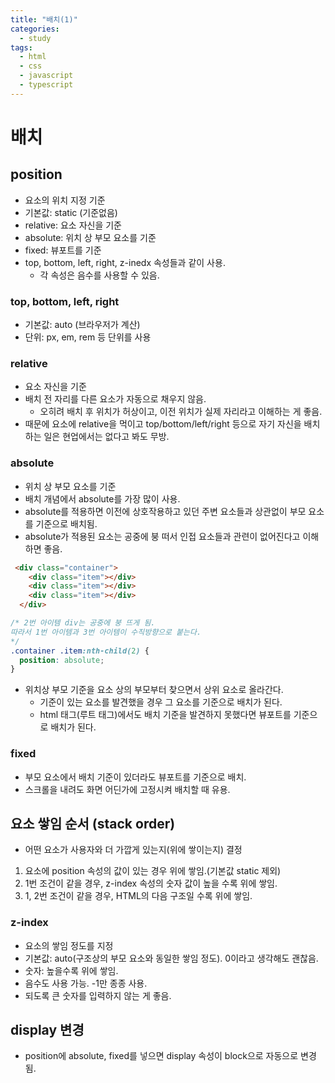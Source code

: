 ```yaml
---
title: "배치(1)"
categories:
  - study
tags:
  - html
  - css
  - javascript
  - typescript
---
```


# 배치

## position
- 요소의 위치 지정 기준
- 기본값: static (기준없음)
- relative: 요소 자신을 기준
- absolute: 위치 상 부모 요소를 기준
- fixed: 뷰포트를 기준
- top, bottom, left, right, z-inedx 속성들과 같이 사용.
  - 각 속성은 음수를 사용할 수 있음.

### top, bottom, left, right
- 기본값: auto (브라우저가 계산)
- 단위: px, em, rem 등 단위를 사용


### relative
- 요소 자신을 기준
- 배치 전 자리를 다른 요소가 자동으로 채우지 않음.
  - 오히려 배치 후 위치가 허상이고, 이전 위치가 실제 자리라고 이해하는 게 좋음.
- 때문에 요소에 relative을 먹이고 top/bottom/left/right 등으로 자기 자신을 배치하는 일은 현업에서는 없다고 봐도 무방.

### absolute
- 위치 상 부모 요소를 기준
- 배치 개념에서 absolute를 가장 많이 사용.
- absolute를 적용하면 이전에 상호작용하고 있던 주변 요소들과 상관없이 부모 요소를 기준으로 배치됨.
- absolute가 적용된 요소는 공중에 붕 떠서 인접 요소들과 관련이 없어진다고 이해하면 좋음. 

```html
 <div class="container">
    <div class="item"></div>
    <div class="item"></div>
    <div class="item"></div>
  </div>
```
```css
/* 2번 아이템 div는 공중에 붕 뜨게 됨.
따라서 1번 아이템과 3번 아이템이 수직방향으로 붙는다.
*/
.container .item:nth-child(2) {
  position: absolute;
}
```
- 위치상 부모 기준을 요소 상의 부모부터 찾으면서 상위 요소로 올라간다. 
  - 기준이 있는 요소를 발견했을 경우 그 요소를 기준으로 배치가 된다. 
  - html 태그(루트 태그)에서도 배치 기준을 발견하지 못했다면 뷰포트를 기준으로 배치가 된다.

### fixed
- 부모 요소에서 배치 기준이 있더라도 뷰포트를 기준으로 배치.
- 스크롤을 내려도 화면 어딘가에 고정시켜 배치할 때 유용.

## 요소 쌓임 순서 (stack order)
- 어떤 요소가 사용자와 더 가깝게 있는지(위에 쌓이는지) 결정
1. 요소에 position 속성의 값이 있는 경우 위에 쌓임.(기본값 static 제외)
2. 1번 조건이 같을 경우, z-index 속성의 숫자 값이 높을 수록 위에 쌓임.
3. 1, 2번 조건이 같을 경우, HTML의 다음 구조일 수록 위에 쌓임.


### z-index
- 요소의 쌓임 정도를 지정
- 기본값: auto(구조상의 부모 요소와 동일한 쌓임 정도). 0이라고 생각해도 괜찮음.
- 숫자: 높을수록 위에 쌓임.
- 음수도 사용 가능. -1만 종종 사용.
- 되도록 큰 숫자를 입력하지 않는 게 좋음.

## display 변경
- position에 absolute, fixed를 넣으면 display 속성이 block으로 자동으로 변경됨.